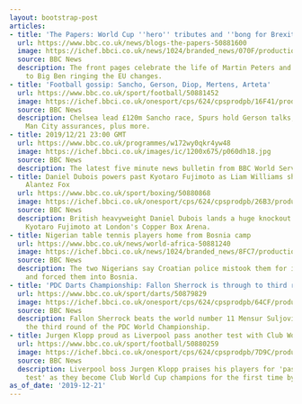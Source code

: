 ```yaml
---
layout: bootstrap-post
articles:
- title: 'The Papers: World Cup ''hero'' tributes and ''bong for Brexit'''
  url: https://www.bbc.co.uk/news/blogs-the-papers-50881600
  image: https://ichef.bbci.co.uk/news/1024/branded_news/070F/production/_110270810_star.jpg
  source: BBC News
  description: The front pages celebrate the life of Martin Peters and look forward
    to Big Ben ringing the EU changes.
- title: 'Football gossip: Sancho, Gerson, Diop, Mertens, Arteta'
  url: https://www.bbc.co.uk/sport/football/50881452
  image: https://ichef.bbci.co.uk/onesport/cps/624/cpsprodpb/16F41/production/_110271049_sandho-reyu.jpg
  source: BBC News
  description: Chelsea lead £120m Sancho race, Spurs hold Gerson talks, Arteta wanted
    Man City assurances, plus more.
- title: 2019/12/21 23:00 GMT
  url: https://www.bbc.co.uk/programmes/w172wy0qkr4yw48
  image: https://ichef.bbci.co.uk/images/ic/1200x675/p060dh18.jpg
  source: BBC News
  description: The latest five minute news bulletin from BBC World Service.
- title: Daniel Dubois powers past Kyotaro Fujimoto as Liam Williams shines against
    Alantez Fox
  url: https://www.bbc.co.uk/sport/boxing/50880868
  image: https://ichef.bbci.co.uk/onesport/cps/624/cpsprodpb/26B3/production/_110270990_dubois.jpg
  source: BBC News
  description: British heavyweight Daniel Dubois lands a huge knockout against Japan's
    Kyotaro Fujimoto at London's Copper Box Arena.
- title: Nigerian table tennis players home from Bosnia camp
  url: https://www.bbc.co.uk/news/world-africa-50881240
  image: https://ichef.bbci.co.uk/news/1024/branded_news/8FC7/production/_110270863_img-20191221-wa0005-thegem-blog-default.jpg
  source: BBC News
  description: The two Nigerians say Croatian police mistook them for illegal migrants
    and forced them into Bosnia.
- title: 'PDC Darts Championship: Fallon Sherrock is through to third round'
  url: https://www.bbc.co.uk/sport/darts/50879829
  image: https://ichef.bbci.co.uk/onesport/cps/624/cpsprodpb/64CF/production/_110270852_gettyimages-1195285755.jpg
  source: BBC News
  description: Fallon Sherrock beats the world number 11 Mensur Suljovic to reach
    the third round of the PDC World Championship.
- title: Jurgen Klopp proud as Liverpool pass another test with Club World Cup win
  url: https://www.bbc.co.uk/sport/football/50880259
  image: https://ichef.bbci.co.uk/onesport/cps/624/cpsprodpb/7D9C/production/_110265123_liverpool.jpg
  source: BBC News
  description: Liverpool boss Jurgen Klopp praises his players for 'passing test after
    test' as they become Club World Cup champions for the first time by beating Flamengo.
as_of_date: '2019-12-21'
---
```


